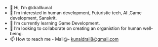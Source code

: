- 👋 Hi, I’m @drallkunal
- 👀 I’m interested in human development, Futuristic tech, AI ,Game development, Sanskrit.
- 🌱 I’m currently learning Game Development.
- 💞️ I’m looking to collaborate on creating  an organistion for human well-being.
- 📫 How to reach me - Mail@- kunaldrall8@gmail.com

<!---
drallkunal/drallkunal is a ✨ special ✨ repository because its `README.md` (this file) appears on your GitHub profile.
You can click the Preview link to take a look at your changes.
--->
